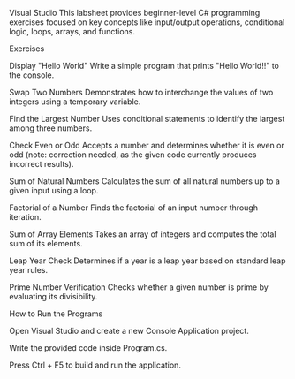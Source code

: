 Visual Studio
This labsheet provides beginner-level C# programming exercises focused on key concepts like input/output operations, conditional logic, loops, arrays, and functions.

Exercises

Display "Hello World"
Write a simple program that prints "Hello World!!" to the console.

Swap Two Numbers
Demonstrates how to interchange the values of two integers using a temporary variable.

Find the Largest Number
Uses conditional statements to identify the largest among three numbers.

Check Even or Odd
Accepts a number and determines whether it is even or odd (note: correction needed, as the given code currently produces incorrect results).

Sum of Natural Numbers
Calculates the sum of all natural numbers up to a given input using a loop.

Factorial of a Number
Finds the factorial of an input number through iteration.

Sum of Array Elements
Takes an array of integers and computes the total sum of its elements.

Leap Year Check
Determines if a year is a leap year based on standard leap year rules.

Prime Number Verification
Checks whether a given number is prime by evaluating its divisibility.

How to Run the Programs

Open Visual Studio and create a new Console Application project.

Write the provided code inside Program.cs.

Press Ctrl + F5 to build and run the application.
